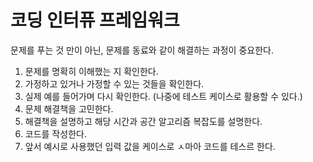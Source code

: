 # 코딩 인터퓨 프레임워크
문제를 푸는 것 만이 아닌, 문제를 동료와 같이 해결하는 과정이 중요한다.

1. 문제를 명확히 이해했는 지 확인한다.
2. 가정하고 있거나 가정할 수 있는 것들을 확인한다.
3. 실제 예를 들어가며 다시 확인한다. (나중에 테스트 케이스로 활용할 수 있다.)
4. 문제 해결책을 고민한다.
5. 해결책을 설명하고 해당 시간과 공간 알고리즘 복잡도를 설명한다.
6. 코드를 작성한다.
7. 앞서 예시로 사용했던 입력 값을 케이스로 ㅅ마아 코드를 테스르 한다.

